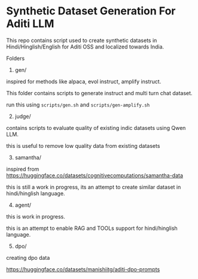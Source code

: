 Synthetic Dataset Generation For Aditi LLM
===========================================


This repo contains script used to create synthetic datasets in Hindi/Hinglish/English for Aditi OSS and localized towards India. 


Folders

1. gen/  

inspired for methods like alpaca, evol instruct, amplify instruct.

This folder contains scripts to generate instruct and multi turn chat dataset. 


run this using `scripts/gen.sh` and `scripts/gen-amplify.sh`



2. judge/

contains scripts to evaluate quality of existing indic datasets using Qwen LLM. 

this is useful to remove low quality data from existing datasets

3. samantha/

inspired from https://huggingface.co/datasets/cognitivecomputations/samantha-data

this is still a work in progress, its an attempt to create similar dataset in hindi/hinglish language. 

4. agent/

this is work in progress. 

this is an attempt to enable RAG and TOOLs support for hindi/hinglish language.

5. dpo/

creating dpo data 

https://huggingface.co/datasets/manishiitg/aditi-dpo-prompts

